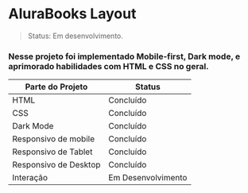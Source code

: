 # AluraBooks Layout

>Status: Em desenvolvimento.

### Nesse projeto foi implementado Mobile-first, Dark mode, e aprimorado habilidades com HTML e CSS no geral. 

| Parte do Projeto | Status |
| ---------------- | ------ |
| HTML  | Concluído |
| CSS   | Concluído |
| Dark Mode| Concluído |
| Responsivo de mobile | Concluído |
| Responsivo de Tablet | Concluído |
| Responsivo de Desktop| Concluído |
| Interação | Em Desenvolvimento |